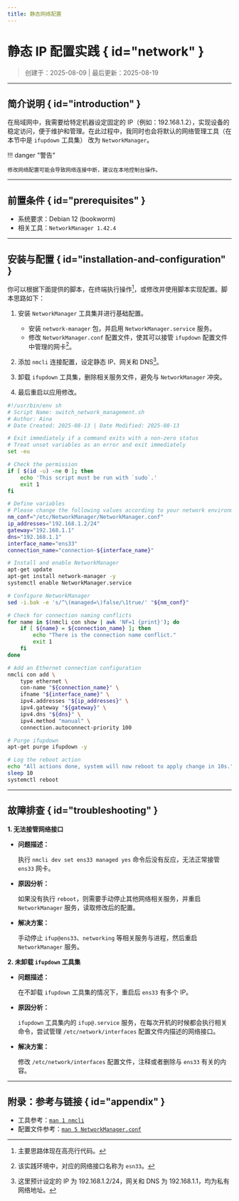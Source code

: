 ```yaml
---
title: 静态网络配置
---
```


静态 IP 配置实践 { id="network" }
=================================

> 创建于：2025-08-09 | 最后更新：2025-08-19

---

简介说明 { id="introduction" }
------------------------------

在局域网中，我需要给特定机器设定固定的 IP（例如：192.168.1.2），实现设备的稳定访问，便于维护和管理。在此过程中，我同时也会将默认的网络管理工具（在本节中是 `ifupdown` 工具集） 改为 `NetworkManager`。

!!! danger "警告"

    修改网络配置可能会导致网络连接中断，建议在本地控制台操作。

---

前置条件 { id="prerequisites" }
-------------------------------

-   系统要求：Debian 12 (bookworm)
-   相关工具：`NetworkManager 1.42.4`

---

安装与配置 { id="installation-and-configuration" }
--------------------------------------------------

你可以根据下面提供的脚本，在终端执行操作[^1]，或修改并使用脚本实现配置。脚本思路如下：

1.  安装 `NetworkManager` 工具集并进行基础配置。
    -   安装 `network-manager` 包，并启用 `NetworkManager.service` 服务。
    -   修改 `NetworkManager.conf` 配置文件，使其可以接管 `ifupdown` 配置文件中管理的网卡[^2]。

1.  添加 `nmcli` 连接配置，设定静态 IP、网关和 DNS[^3]。
1.  卸载 `ifupdown` 工具集，删除相关服务文件，避免与 `NetworkManager` 冲突。
1.  最后重启以应用修改。

``` sh linenums="1" hl_lines="24-27 29-30 40-49 51-52 54-57"
#!/usr/bin/env sh
# Script Name: switch_network_management.sh
# Author: Aina
# Date Created: 2025-08-13 | Date Modified: 2025-08-13

# Exit immediately if a command exits with a non-zero status
# Treat unset variables as an error and exit immediately
set -eu

# Check the permission
if [ $(id -u) -ne 0 ]; then
    echo 'This script must be run with `sudo`.'
    exit 1
fi

# Define variables
# Please change the following values according to your network environment
nm_conf="/etc/NetworkManager/NetworkManager.conf"
ip_addresses="192.168.1.2/24"
gateway="192.168.1.1"
dns="192.168.1.1"
interface_name="ens33"
connection_name="connection-${interface_name}"

# Install and enable NetworkManager
apt-get update 
apt-get install network-manager -y
systemctl enable NetworkManager.service

# Configure NetworkManager
sed -i.bak -e 's/^\(managed=\)false/\1true/' "${nm_conf}"

# Check for connection naming conflicts
for name in $(nmcli con show | awk 'NF=1 {print}'); do
    if [ ${name} = ${connection_name} ]; then
        echo "There is the connection name conflict."
        exit 1
    fi
done

# Add an Ethernet connection configuration
nmcli con add \
    type ethernet \
    con-name "${connection_name}" \
    ifname "${interface_name}" \
    ipv4.addresses "${ip_addresses}" \
    ipv4.gateway "${gateway}" \
    ipv4.dns "${dns}" \
    ipv4.method "manual" \
    connection.autoconnect-priority 100

# Purge ifupdown
apt-get purge ifupdown -y

# Log the reboot action
echo "All actions done, system will now reboot to apply change in 10s."
sleep 10
systemctl reboot
```

---

故障排查 { id="troubleshooting" }
---------------------------------

**1. 无法接管网络接口**

-   **问题描述：**

    执行 `nmcli dev set ens33 managed yes` 命令后没有反应，无法正常接管 `ens33` 网卡。

-   **原因分析：**

    如果没有执行 `reboot`，则需要手动停止其他网络相关服务，并重启 `NetworkManager` 服务，读取修改后的配置。

-   **解决方案：**

    手动停止 `ifup@ens33`、`networking` 等相关服务与进程，然后重启 `NetworkManager` 服务。

**2. 未卸载 `ifupdown` 工具集**

-   **问题描述：**

    在不卸载 `ifupdown` 工具集的情况下，重启后 `ens33` 有多个 IP。

-   **原因分析：**

    `ifupdown` 工具集内的 `ifup@.service` 服务，在每次开机的时候都会执行相关命令，尝试管理 `/etc/network/interfaces` 配置文件内描述的网络接口。

-   **解决方案：**

    修改 `/etc/network/interfaces` 配置文件，注释或者删除与 `ens33` 有关的内容。

---

附录：参考与链接 { id="appendix" }
--------------------------------

-   工具参考：[`man 1 nmcli`][nmcli]
-   配置文件参考：[`man 5 NetworkManager.conf`][conf]

[nmcli]: https://manpages.debian.org/bookworm/network-manager/nmcli.1.en.html
[conf]: https://manpages.debian.org/bookworm/network-manager/NetworkManager.conf.5.en.html

[^1]: 主要思路体现在高亮行代码。
[^2]: 该实践环境中，对应的网络接口名称为 `esn33`。
[^3]: 这里预计设定的 IP 为 192.168.1.2/24，网关和 DNS 为 192.168.1.1，均为私有网络地址。
